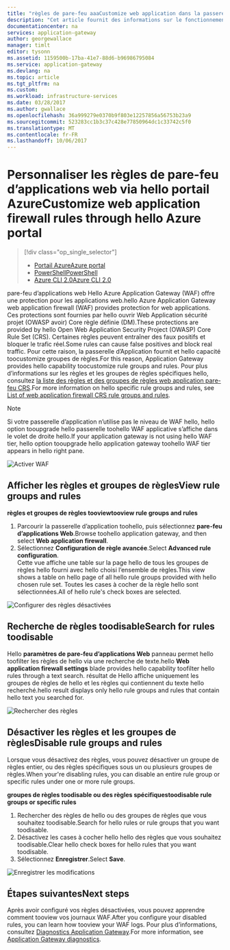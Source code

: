 ```yaml
---
title: "règles de pare-feu aaaCustomize web application dans la passerelle d’Application Azure - portail Azure | Documents Microsoft"
description: "Cet article fournit des informations sur le fonctionnement des règles de pare-feu d’applications web toocustomize dans la passerelle d’Application avec hello portail Azure."
documentationcenter: na
services: application-gateway
author: georgewallace
manager: timlt
editor: tysonn
ms.assetid: 1159500b-17ba-41e7-88d6-b96986795084
ms.service: application-gateway
ms.devlang: na
ms.topic: article
ms.tgt_pltfrm: na
ms.custom: 
ms.workload: infrastructure-services
ms.date: 03/28/2017
ms.author: gwallace
ms.openlocfilehash: 36a999279e0370b9f803e12257856a56753b23a9
ms.sourcegitcommit: 523283cc1b3c37c428e77850964dc1c33742c5f0
ms.translationtype: MT
ms.contentlocale: fr-FR
ms.lasthandoff: 10/06/2017
---
```

# <a name="customize-web-application-firewall-rules-through-hello-azure-portal"></a><span data-ttu-id="de352-103">Personnaliser les règles de pare-feu d’applications web via hello portail Azure</span><span class="sxs-lookup"><span data-stu-id="de352-103">Customize web application firewall rules through hello Azure portal</span></span>

> [!div class="op_single_selector"]
> * [<span data-ttu-id="de352-104">Portail Azure</span><span class="sxs-lookup"><span data-stu-id="de352-104">Azure portal</span></span>](application-gateway-customize-waf-rules-portal.md)
> * [<span data-ttu-id="de352-105">PowerShell</span><span class="sxs-lookup"><span data-stu-id="de352-105">PowerShell</span></span>](application-gateway-customize-waf-rules-powershell.md)
> * [<span data-ttu-id="de352-106">Azure CLI 2.0</span><span class="sxs-lookup"><span data-stu-id="de352-106">Azure CLI 2.0</span></span>](application-gateway-customize-waf-rules-cli.md)

<span data-ttu-id="de352-107">pare-feu d’applications web Hello Azure Application Gateway (WAF) offre une protection pour les applications web.</span><span class="sxs-lookup"><span data-stu-id="de352-107">hello Azure Application Gateway web application firewall (WAF) provides protection for web applications.</span></span> <span data-ttu-id="de352-108">Ces protections sont fournies par hello ouvrir Web Application sécurité projet (OWASP avoir) Core règle définie (DM).</span><span class="sxs-lookup"><span data-stu-id="de352-108">These protections are provided by hello Open Web Application Security Project (OWASP) Core Rule Set (CRS).</span></span> <span data-ttu-id="de352-109">Certaines règles peuvent entraîner des faux positifs et bloquer le trafic réel.</span><span class="sxs-lookup"><span data-stu-id="de352-109">Some rules can cause false positives and block real traffic.</span></span> <span data-ttu-id="de352-110">Pour cette raison, la passerelle d’Application fournit et hello capacité toocustomize groupes de règles.</span><span class="sxs-lookup"><span data-stu-id="de352-110">For this reason, Application Gateway provides hello capability toocustomize rule groups and rules.</span></span> <span data-ttu-id="de352-111">Pour plus d’informations sur les règles et les groupes de règles spécifiques hello, consultez [la liste des règles et des groupes de règles web application pare-feu CRS](application-gateway-crs-rulegroups-rules.md).</span><span class="sxs-lookup"><span data-stu-id="de352-111">For more information on hello specific rule groups and rules, see [List of web application firewall CRS rule groups and rules](application-gateway-crs-rulegroups-rules.md).</span></span>

>[!NOTE]
> <span data-ttu-id="de352-112">Si votre passerelle d’application n’utilise pas le niveau de WAF hello, hello option tooupgrade hello passerelle toohello WAF applicative s’affiche dans le volet de droite hello.</span><span class="sxs-lookup"><span data-stu-id="de352-112">If your application gateway is not using hello WAF tier, hello option tooupgrade hello application gateway toohello WAF tier appears in hello right pane.</span></span> 

![Activer WAF][fig1]

## <a name="view-rule-groups-and-rules"></a><span data-ttu-id="de352-114">Afficher les règles et groupes de règles</span><span class="sxs-lookup"><span data-stu-id="de352-114">View rule groups and rules</span></span>

<span data-ttu-id="de352-115">**règles et groupes de règles tooview**</span><span class="sxs-lookup"><span data-stu-id="de352-115">**tooview rule groups and rules**</span></span>
   1. <span data-ttu-id="de352-116">Parcourir la passerelle d’application toohello, puis sélectionnez **pare-feu d’applications Web**.</span><span class="sxs-lookup"><span data-stu-id="de352-116">Browse toohello application gateway, and then select **Web application firewall**.</span></span>  
   2. <span data-ttu-id="de352-117">Sélectionnez **Configuration de règle avancée**.</span><span class="sxs-lookup"><span data-stu-id="de352-117">Select **Advanced rule configuration**.</span></span>  
   <span data-ttu-id="de352-118">Cette vue affiche une table sur la page hello de tous les groupes de règles hello fourni avec hello choisi l’ensemble de règles.</span><span class="sxs-lookup"><span data-stu-id="de352-118">This view shows a table on hello page of all hello rule groups provided with hello chosen rule set.</span></span> <span data-ttu-id="de352-119">Toutes les cases à cocher de la règle hello sont sélectionnées.</span><span class="sxs-lookup"><span data-stu-id="de352-119">All of hello rule's check boxes are selected.</span></span>

![Configurer des règles désactivées][1]

## <a name="search-for-rules-toodisable"></a><span data-ttu-id="de352-121">Recherche de règles toodisable</span><span class="sxs-lookup"><span data-stu-id="de352-121">Search for rules toodisable</span></span>

<span data-ttu-id="de352-122">Hello **paramètres de pare-feu d’applications Web** panneau permet hello toofilter les règles de hello via une recherche de texte.</span><span class="sxs-lookup"><span data-stu-id="de352-122">hello **Web application firewall settings** blade provides hello capability toofilter hello rules through a text search.</span></span> <span data-ttu-id="de352-123">résultat de Hello affiche uniquement les groupes de règles de hello et les règles qui contiennent du texte hello recherché.</span><span class="sxs-lookup"><span data-stu-id="de352-123">hello result displays only hello rule groups and rules that contain hello text you searched for.</span></span>

![Rechercher des règles][2]

## <a name="disable-rule-groups-and-rules"></a><span data-ttu-id="de352-125">Désactiver les règles et les groupes de règles</span><span class="sxs-lookup"><span data-stu-id="de352-125">Disable rule groups and rules</span></span>

<span data-ttu-id="de352-126">Lorsque vous désactivez des règles, vous pouvez désactiver un groupe de règles entier, ou des règles spécifiques sous un ou plusieurs groupes de règles.</span><span class="sxs-lookup"><span data-stu-id="de352-126">When your're disabling rules, you can disable an entire rule group or specific rules under one or more rule groups.</span></span> 

<span data-ttu-id="de352-127">**groupes de règles toodisable ou des règles spécifiques**</span><span class="sxs-lookup"><span data-stu-id="de352-127">**toodisable rule groups or specific rules**</span></span>

   1. <span data-ttu-id="de352-128">Rechercher des règles de hello ou des groupes de règles que vous souhaitez toodisable.</span><span class="sxs-lookup"><span data-stu-id="de352-128">Search for hello rules or rule groups that you want toodisable.</span></span>
   2. <span data-ttu-id="de352-129">Désactivez les cases à cocher hello hello des règles que vous souhaitez toodisable.</span><span class="sxs-lookup"><span data-stu-id="de352-129">Clear hello check boxes for hello rules that you want toodisable.</span></span> 
   2. <span data-ttu-id="de352-130">Sélectionnez **Enregistrer**.</span><span class="sxs-lookup"><span data-stu-id="de352-130">Select **Save**.</span></span> 

![Enregistrer les modifications][3]

## <a name="next-steps"></a><span data-ttu-id="de352-132">Étapes suivantes</span><span class="sxs-lookup"><span data-stu-id="de352-132">Next steps</span></span>

<span data-ttu-id="de352-133">Après avoir configuré vos règles désactivées, vous pouvez apprendre comment tooview vos journaux WAF.</span><span class="sxs-lookup"><span data-stu-id="de352-133">After you configure your disabled rules, you can learn how tooview your WAF logs.</span></span> <span data-ttu-id="de352-134">Pour plus d’informations, consultez [Diagnostics Application Gateway](application-gateway-diagnostics.md#diagnostic-logging).</span><span class="sxs-lookup"><span data-stu-id="de352-134">For more information, see [Application Gateway diagnostics](application-gateway-diagnostics.md#diagnostic-logging).</span></span>

[fig1]: ./media/application-gateway-customize-waf-rules-portal/1.png
[1]: ./media/application-gateway-customize-waf-rules-portal/figure1.png
[2]: ./media/application-gateway-customize-waf-rules-portal/figure2.png
[3]: ./media/application-gateway-customize-waf-rules-portal/figure3.png
